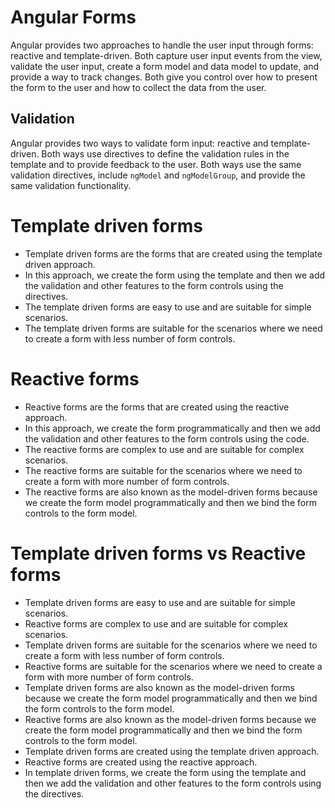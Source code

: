 # Angular Forms

Angular provides two approaches to handle the user input through forms: reactive and template-driven. Both capture user input events from the view, validate the user input, create a form model and data model to update, and provide a way to track changes. Both give you control over how to present the form to the user and how to collect the data from the user. 

## Validation

Angular provides two ways to validate form input: reactive and template-driven. Both ways use directives to define the validation rules in the template and to provide feedback to the user. Both ways use the same validation directives, include `ngModel` and `ngModelGroup`, and provide the same validation functionality.

# Template driven forms
- Template driven forms are the forms that are created using the template driven approach.
- In this approach, we create the form using the template and then we add the validation and other features to the form controls using the directives.
- The template driven forms are easy to use and are suitable for simple scenarios.
- The template driven forms are suitable for the scenarios where we need to create a form with less number of form controls.


# Reactive forms
- Reactive forms are the forms that are created using the reactive approach.
- In this approach, we create the form programmatically and then we add the validation and other features to the form controls using the code.
- The reactive forms are complex to use and are suitable for complex scenarios.
- The reactive forms are suitable for the scenarios where we need to create a form with more number of form controls.
- The reactive forms are also known as the model-driven forms because we create the form model programmatically and then we bind the form controls to the form model.


# Template driven forms vs Reactive forms
- Template driven forms are easy to use and are suitable for simple scenarios.
- Reactive forms are complex to use and are suitable for complex scenarios.
- Template driven forms are suitable for the scenarios where we need to create a form with less number of form controls.
- Reactive forms are suitable for the scenarios where we need to create a form with more number of form controls.   
- Template driven forms are also known as the model-driven forms because we create the form model programmatically and then we bind the form controls to the form model.
- Reactive forms are also known as the model-driven forms because we create the form model programmatically and then we bind the form controls to the form model.
- Template driven forms are created using the template driven approach.
- Reactive forms are created using the reactive approach.
- In template driven forms, we create the form using the template and then we add the validation and other features to the form controls using the directives.

